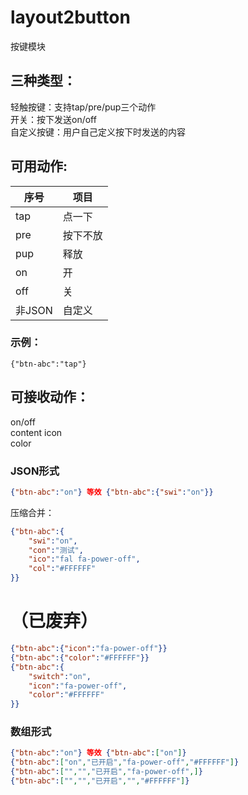 # layout2button  
按键模块  
## 三种类型：
轻触按键：支持tap/pre/pup三个动作  
开关：按下发送on/off  
自定义按键：用户自己定义按下时发送的内容  

## 可用动作:  
| 序号 | 项目 |
|---|---|
| tap |  点一下 | 
| pre | 按下不放 | 
| pup | 释放 | 
| on | 开 | 
| off | 关 | 
| 非JSON | 自定义 | 

### 示例：  
```
{"btn-abc":"tap"}
```
## 可接收动作：  
on/off  
content
icon  
color  

### JSON形式
```json
{"btn-abc":"on"} 等效 {"btn-abc":{"swi":"on"}}  
```
压缩合并：
```json
{"btn-abc":{
    "swi":"on",
    "con":"测试",
    "ico":"fal fa-power-off",
    "col":"#FFFFFF"
}}
```

# （已废弃）  
```json
{"btn-abc":{"icon":"fa-power-off"}}  
{"btn-abc":{"color":"#FFFFFF"}}  
{"btn-abc":{
    "switch":"on",
    "icon":"fa-power-off",
    "color":"#FFFFFF"
}}
```
### 数组形式
```json
{"btn-abc":"on"} 等效 {"btn-abc":["on"]} 
{"btn-abc":["on","已开启","fa-power-off","#FFFFFF"]}  
{"btn-abc":["","","已开启","fa-power-off",]}
{"btn-abc":["","","已开启","","#FFFFFF"]}  
```
